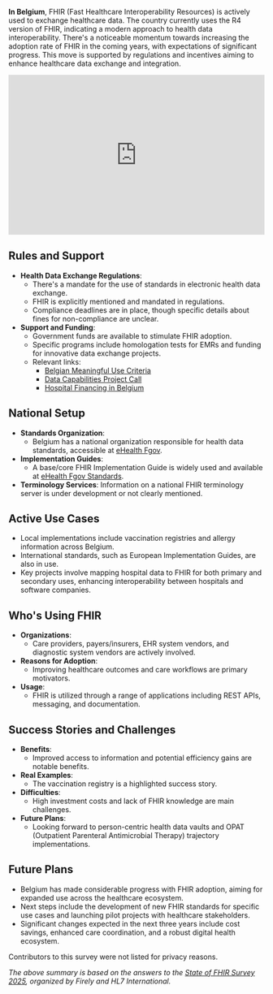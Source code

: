 **In Belgium**, FHIR (Fast Healthcare Interoperability Resources) is actively used to exchange healthcare data. The country currently uses the R4 version of FHIR, indicating a modern approach to health data interoperability. There's a noticeable momentum towards increasing the adoption rate of FHIR in the coming years, with expectations of significant progress. This move is supported by regulations and incentives aiming to enhance healthcare data exchange and integration.

<iframe width="100%" height="315" src="https://www.youtube.com/embed/videoseries?si=yhIclMohSuJSETIM&amp;list=PLAPVWVA2xKFikhIam-UmyCeebABWqyVZV" title="YouTube video player" frameborder="0" allow="accelerometer; autoplay; clipboard-write; encrypted-media; gyroscope; picture-in-picture; web-share" referrerpolicy="strict-origin-when-cross-origin" allowfullscreen></iframe>

## Rules and Support
- **Health Data Exchange Regulations**:
  - There's a mandate for the use of standards in electronic health data exchange.
  - FHIR is explicitly mentioned and mandated in regulations.
  - Compliance deadlines are in place, though specific details about fines for non-compliance are unclear.
- **Support and Funding**:
  - Government funds are available to stimulate FHIR adoption.
  - Specific programs include homologation tests for EMRs and funding for innovative data exchange projects.
  - Relevant links:
    - [Belgian Meaningful Use Criteria](https://www.health.belgium.be/nl/belgian-meaningful-use-criteria-bmuc)
    - [Data Capabilities Project Call](https://www.health.belgium.be/nl/oproep-projecten-data-capabilities)
    - [Hospital Financing in Belgium](https://www.gezondbelgie.be/nl/blikvanger-gezondheidszorg/algemene-ziekenhuizen/financiering/het-budget-financiele-middelen)

## National Setup
- **Standards Organization**:
  - Belgium has a national organization responsible for health data standards, accessible at [eHealth Fgov](http://www.ehealth.fgov.be/).
- **Implementation Guides**:
  - A base/core FHIR Implementation Guide is widely used and available at [eHealth Fgov Standards](https://www.ehealth.fgov.be/standards/fhir/core/index.html).
- **Terminology Services**: Information on a national FHIR terminology server is under development or not clearly mentioned.

## Active Use Cases
- Local implementations include vaccination registries and allergy information across Belgium.
- International standards, such as European Implementation Guides, are also in use.
- Key projects involve mapping hospital data to FHIR for both primary and secondary uses, enhancing interoperability between hospitals and software companies.

## Who's Using FHIR
- **Organizations**:
  - Care providers, payers/insurers, EHR system vendors, and diagnostic system vendors are actively involved.
- **Reasons for Adoption**:
  - Improving healthcare outcomes and care workflows are primary motivators.
- **Usage**:
  - FHIR is utilized through a range of applications including REST APIs, messaging, and documentation.

## Success Stories and Challenges
- **Benefits**:
  - Improved access to information and potential efficiency gains are notable benefits.
- **Real Examples**:
  - The vaccination registry is a highlighted success story.
- **Difficulties**:
  - High investment costs and lack of FHIR knowledge are main challenges.
- **Future Plans**:
  - Looking forward to person-centric health data vaults and OPAT (Outpatient Parenteral Antimicrobial Therapy) trajectory implementations.

## Future Plans
- Belgium has made considerable progress with FHIR adoption, aiming for expanded use across the healthcare ecosystem.
- Next steps include the development of new FHIR standards for specific use cases and launching pilot projects with healthcare stakeholders.
- Significant changes expected in the next three years include cost savings, enhanced care coordination, and a robust digital health ecosystem.

Contributors to this survey were not listed for privacy reasons.

*The above summary is based on the answers to the [State of FHIR Survey 2025](https://fire.ly/blog/the-state-of-fhir-in-2025/), organized by Firely and HL7 International.*